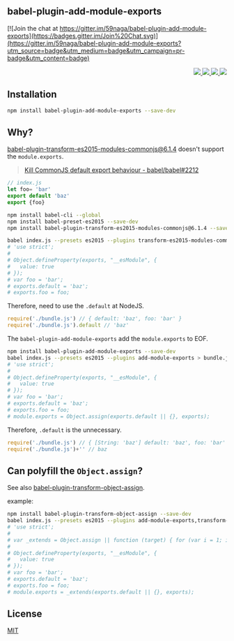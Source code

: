 babel-plugin-add-module-exports
---

[![Join the chat at https://gitter.im/59naga/babel-plugin-add-module-exports](https://badges.gitter.im/Join%20Chat.svg)](https://gitter.im/59naga/babel-plugin-add-module-exports?utm_source=badge&utm_medium=badge&utm_campaign=pr-badge&utm_content=badge)

<p align="right">
  <a href="https://npmjs.org/package/babel-plugin-add-module-exports">
    <img src="https://img.shields.io/npm/v/babel-plugin-add-module-exports.svg?style=flat-square">
  </a>
  <a href="https://travis-ci.org/59naga/babel-plugin-add-module-exports">
    <img src="http://img.shields.io/travis/59naga/babel-plugin-add-module-exports.svg?style=flat-square">
  </a>
  <a href="https://codeclimate.com/github/59naga/babel-plugin-add-module-exports/coverage">
    <img src="https://img.shields.io/codeclimate/github/59naga/babel-plugin-add-module-exports.svg?style=flat-square">
  </a>
  <a href="https://codeclimate.com/github/59naga/babel-plugin-add-module-exports">
    <img src="https://img.shields.io/codeclimate/coverage/github/59naga/babel-plugin-add-module-exports.svg?style=flat-square">
  </a>
</p>

Installation
---

```bash
npm install babel-plugin-add-module-exports --save-dev
```

Why?
---

[babel-plugin-transform-es2015-modules-commonjs@6.1.4](https://www.npmjs.com/package/babel-plugin-transform-es2015-modules-commonjs) doesn't support the `module.exports`.

> [Kill CommonJS default export behaviour - babel/babel#2212](https://github.com/babel/babel/issues/2212)

```js
// index.js
let foo= 'bar'
export default 'baz'
export {foo}
```

```bash
npm install babel-cli --global
npm install babel-preset-es2015 --save-dev
npm install babel-plugin-transform-es2015-modules-commonjs@6.1.4 --save-dev

babel index.js --presets es2015 --plugins transform-es2015-modules-commonjs > bundle.js
# 'use strict';
#
# Object.defineProperty(exports, "__esModule", {
#   value: true
# });
# var foo = 'bar';
# exports.default = 'baz';
# exports.foo = foo;
```

Therefore, need to use the `.default` at NodeJS.

```js
require('./bundle.js') // { default: 'baz', foo: 'bar' }
require('./bundle.js').default // 'baz'
```

The `babel-plugin-add-module-exports` add the `module.exports` to EOF.

```bash
npm install babel-plugin-add-module-exports --save-dev
babel index.js --presets es2015 --plugins add-module-exports > bundle.js
# 'use strict';
#
# Object.defineProperty(exports, "__esModule", {
#   value: true
# });
# var foo = 'bar';
# exports.default = 'baz';
# exports.foo = foo;
# module.exports = Object.assign(exports.default || {}, exports);
```

Therefore, `.default` is the unnecessary.

```js
require('./bundle.js') // { [String: 'baz'] default: 'baz', foo: 'bar' }
require('./bundle.js')+'' // baz
```

Can polyfill the `Object.assign`?
---

See also [babel-plugin-transform-object-assign](https://github.com/babel/babel/tree/development/packages/babel-plugin-transform-object-assign).

example:

```bash
npm install babel-plugin-transform-object-assign --save-dev
babel index.js --presets es2015 --plugins add-module-exports,transform-object-assign > bundle.js
# 'use strict';
#
# var _extends = Object.assign || function (target) { for (var i = 1; i < arguments.length; i++) { var source = arguments[i]; for (var key in source) { if (Object.prototype.hasOwnProperty.call(source, key)) { target[key] = source[key]; } } } return target; };
#
# Object.defineProperty(exports, "__esModule", {
#   value: true
# });
# var foo = 'bar';
# exports.default = 'baz';
# exports.foo = foo;
# module.exports = _extends(exports.default || {}, exports);
```

License
---
[MIT](http://59naga.mit-license.org/)
